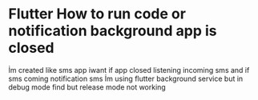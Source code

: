 
# Flutter How to run code or notification background app is closed

İm created like sms app iwant if app closed listening incoming sms and if sms coming notification sms
İm using flutter background service but  in debug mode find but release mode not working

        
